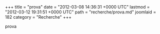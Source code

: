 +++
title = "prova"
date = "2012-03-08 14:36:31 +0000 UTC"
lastmod = "2012-03-12 19:31:51 +0000 UTC"
path = "recherche/prova.md"
joomlaid = 182
category = "Recherche"
+++
<p>prova</p>